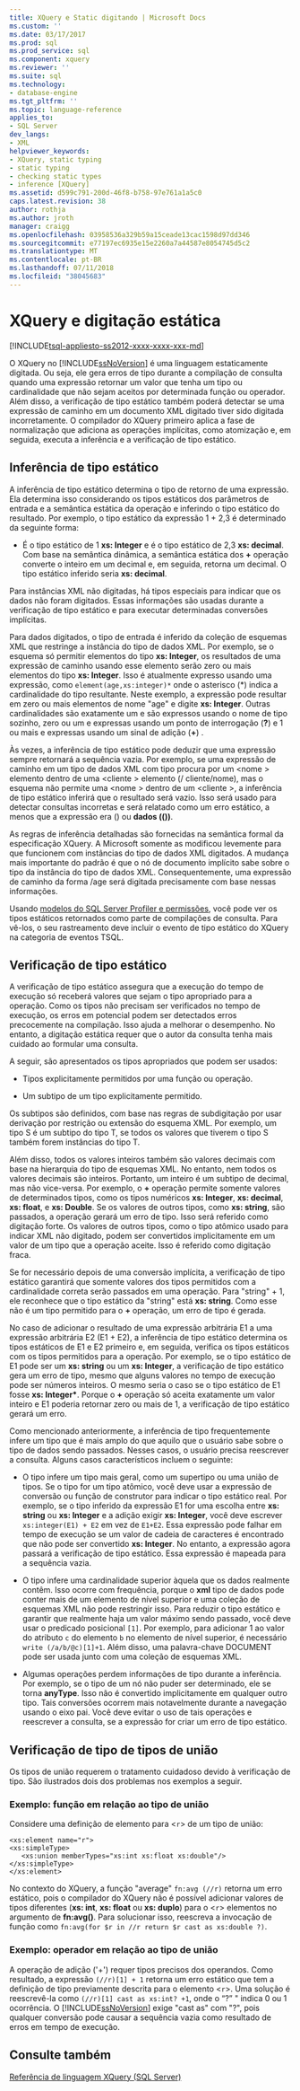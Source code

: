 ```yaml
---
title: XQuery e Static digitando | Microsoft Docs
ms.custom: ''
ms.date: 03/17/2017
ms.prod: sql
ms.prod_service: sql
ms.component: xquery
ms.reviewer: ''
ms.suite: sql
ms.technology:
- database-engine
ms.tgt_pltfrm: ''
ms.topic: language-reference
applies_to:
- SQL Server
dev_langs:
- XML
helpviewer_keywords:
- XQuery, static typing
- static typing
- checking static types
- inference [XQuery]
ms.assetid: d599c791-200d-46f8-b758-97e761a1a5c0
caps.latest.revision: 38
author: rothja
ms.author: jroth
manager: craigg
ms.openlocfilehash: 03958536a329b59a15ceade13cac1598d97dd346
ms.sourcegitcommit: e77197ec6935e15e2260a7a44587e8054745d5c2
ms.translationtype: MT
ms.contentlocale: pt-BR
ms.lasthandoff: 07/11/2018
ms.locfileid: "38045683"
---
```

# <a name="xquery-and-static-typing"></a>XQuery e digitação estática
[!INCLUDE[tsql-appliesto-ss2012-xxxx-xxxx-xxx-md](../includes/tsql-appliesto-ss2012-xxxx-xxxx-xxx-md.md)]

  O XQuery no [!INCLUDE[ssNoVersion](../includes/ssnoversion-md.md)] é uma linguagem estaticamente digitada. Ou seja, ele gera erros de tipo durante a compilação de consulta quando uma expressão retornar um valor que tenha um tipo ou cardinalidade que não sejam aceitos por determinada função ou operador. Além disso, a verificação de tipo estático também poderá detectar se uma expressão de caminho em um documento XML digitado tiver sido digitada incorretamente. O compilador do XQuery primeiro aplica a fase de normalização que adiciona as operações implícitas, como atomização e, em seguida, executa a inferência e a verificação de tipo estático.  
  
## <a name="static-type-inference"></a>Inferência de tipo estático  
 A inferência de tipo estático determina o tipo de retorno de uma expressão. Ela determina isso considerando os tipos estáticos dos parâmetros de entrada e a semântica estática da operação e inferindo o tipo estático do resultado. Por exemplo, o tipo estático da expressão 1 + 2,3 é determinado da seguinte forma:  
  
-   É o tipo estático de 1 **xs: Integer** e é o tipo estático de 2,3 **xs: decimal**. Com base na semântica dinâmica, a semântica estática dos **+** operação converte o inteiro em um decimal e, em seguida, retorna um decimal. O tipo estático inferido seria **xs: decimal**.  
  
 Para instâncias XML não digitadas, há tipos especiais para indicar que os dados não foram digitados. Essas informações são usadas durante a verificação de tipo estático e para executar determinadas conversões implícitas.  
  
 Para dados digitados, o tipo de entrada é inferido da coleção de esquemas XML que restringe a instância do tipo de dados XML. Por exemplo, se o esquema só permitir elementos do tipo **xs: Integer**, os resultados de uma expressão de caminho usando esse elemento serão zero ou mais elementos do tipo **xs: Integer**. Isso é atualmente expresso usando uma expressão, como `element(age,xs:integer)*` onde o asterisco (\*) indica a cardinalidade do tipo resultante. Neste exemplo, a expressão pode resultar em zero ou mais elementos de nome "age" e digite **xs: Integer**. Outras cardinalidades são exatamente um e são expressos usando o nome de tipo sozinho, zero ou um e expressas usando um ponto de interrogação (**?**) e 1 ou mais e expressas usando um sinal de adição (**+**) .  
  
 Às vezes, a inferência de tipo estático pode deduzir que uma expressão sempre retornará a sequência vazia. Por exemplo, se uma expressão de caminho em um tipo de dados XML com tipo procura por um \<nome > elemento dentro de uma \<cliente > elemento (/ cliente/nome), mas o esquema não permite uma \<nome > dentro de um \<cliente >, a inferência de tipo estático inferirá que o resultado será vazio. Isso será usado para detectar consultas incorretas e será relatado como um erro estático, a menos que a expressão era () ou **dados (())**.  
  
 As regras de inferência detalhadas são fornecidas na semântica formal da especificação XQuery. A Microsoft somente as modificou levemente para que funcionem com instâncias do tipo de dados XML digitados. A mudança mais importante do padrão é que o nó de documento implícito sabe sobre o tipo da instância do tipo de dados XML. Consequentemente, uma expressão de caminho da forma /age será digitada precisamente com base nessas informações.  
  
 Usando [modelos do SQL Server Profiler e permissões](../tools/sql-server-profiler/sql-server-profiler-templates-and-permissions.md), você pode ver os tipos estáticos retornados como parte de compilações de consulta. Para vê-los, o seu rastreamento deve incluir o evento de tipo estático do XQuery na categoria de eventos TSQL.  
  
## <a name="static-type-checking"></a>Verificação de tipo estático  
 A verificação de tipo estático assegura que a execução do tempo de execução só receberá valores que sejam o tipo apropriado para a operação. Como os tipos não precisam ser verificados no tempo de execução, os erros em potencial podem ser detectados erros precocemente na compilação. Isso ajuda a melhorar o desempenho. No entanto, a digitação estática requer que o autor da consulta tenha mais cuidado ao formular uma consulta.  
  
 A seguir, são apresentados os tipos apropriados que podem ser usados:  
  
-   Tipos explicitamente permitidos por uma função ou operação.  
  
-   Um subtipo de um tipo explicitamente permitido.  
  
 Os subtipos são definidos, com base nas regras de subdigitação por usar derivação por restrição ou extensão do esquema XML. Por exemplo, um tipo S é um subtipo do tipo T, se todos os valores que tiverem o tipo S também forem instâncias do tipo T.  
  
 Além disso, todos os valores inteiros também são valores decimais com base na hierarquia do tipo de esquemas XML. No entanto, nem todos os valores decimais são inteiros. Portanto, um inteiro é um subtipo de decimal, mas não vice-versa. Por exemplo, o **+** operação permite somente valores de determinados tipos, como os tipos numéricos **xs: Integer**, **xs: decimal**, **xs: float**, e **xs: Double**. Se os valores de outros tipos, como **xs: string**, são passados, a operação gerará um erro de tipo. Isso será referido como digitação forte. Os valores de outros tipos, como o tipo atômico usado para indicar XML não digitado, podem ser convertidos implicitamente em um valor de um tipo que a operação aceite. Isso é referido como digitação fraca.  
  
 Se for necessário depois de uma conversão implícita, a verificação de tipo estático garantirá que somente valores dos tipos permitidos com a cardinalidade correta serão passados em uma operação. Para "string" + 1, ele reconhece que o tipo estático da "string" está **xs: string**. Como esse não é um tipo permitido para o **+** operação, um erro de tipo é gerada.  
  
 No caso de adicionar o resultado de uma expressão arbitrária E1 a uma expressão arbitrária E2 (E1 + E2), a inferência de tipo estático determina os tipos estáticos de E1 e E2 primeiro e, em seguida, verifica os tipos estáticos com os tipos permitidos para a operação. Por exemplo, se o tipo estático de E1 pode ser um **xs: string** ou um **xs: Integer**, a verificação de tipo estático gera um erro de tipo, mesmo que alguns valores no tempo de execução pode ser números inteiros. O mesmo seria o caso se o tipo estático de E1 fosse **xs: Integer\***. Porque o **+** operação só aceita exatamente um valor inteiro e E1 poderia retornar zero ou mais de 1, a verificação de tipo estático gerará um erro.  
  
 Como mencionado anteriormente, a inferência de tipo frequentemente infere um tipo que é mais amplo do que aquilo que o usuário sabe sobre o tipo de dados sendo passados. Nesses casos, o usuário precisa reescrever a consulta. Alguns casos característicos incluem o seguinte:  
  
-   O tipo infere um tipo mais geral, como um supertipo ou uma união de tipos. Se o tipo for um tipo atômico, você deve usar a expressão de conversão ou função de construtor para indicar o tipo estático real. Por exemplo, se o tipo inferido da expressão E1 for uma escolha entre **xs: string** ou **xs: Integer** e a adição exigir **xs: Integer**, você deve escrever `xs:integer(E1) + E2` em vez de `E1+E2`. Essa expressão pode falhar em tempo de execução se um valor de cadeia de caracteres é encontrado que não pode ser convertido **xs: Integer**. No entanto, a expressão agora passará a verificação de tipo estático. Essa expressão é mapeada para a sequência vazia.  
  
-   O tipo infere uma cardinalidade superior àquela que os dados realmente contêm. Isso ocorre com frequência, porque o **xml** tipo de dados pode conter mais de um elemento de nível superior e uma coleção de esquemas XML não pode restringir isso. Para reduzir o tipo estático e garantir que realmente haja um valor máximo sendo passado, você deve usar o predicado posicional `[1]`. Por exemplo, para adicionar 1 ao valor do atributo `c` do elemento `b` no elemento de nível superior, é necessário `write (/a/b/@c)[1]+1`. Além disso, uma palavra-chave DOCUMENT pode ser usada junto com uma coleção de esquemas XML.  
  
-   Algumas operações perdem informações de tipo durante a inferência. Por exemplo, se o tipo de um nó não puder ser determinado, ele se torna **anyType**. Isso não é convertido implicitamente em qualquer outro tipo. Tais conversões ocorrem mais notavelmente durante a navegação usando o eixo pai. Você deve evitar o uso de tais operações e reescrever a consulta, se a expressão for criar um erro de tipo estático.  
  
## <a name="type-checking-of-union-types"></a>Verificação de tipo de tipos de união  
 Os tipos de união requerem o tratamento cuidadoso devido à verificação de tipo. São ilustrados dois dos problemas nos exemplos a seguir.  
  
### <a name="example-function-over-union-type"></a>Exemplo: função em relação ao tipo de união  
 Considere uma definição de elemento para <`r`> de um tipo de união:  
  
```  
<xs:element name="r">  
<xs:simpleType>  
   <xs:union memberTypes="xs:int xs:float xs:double"/>  
</xs:simpleType>  
</xs:element>  
```  
  
 No contexto do XQuery, a função "average" `fn:avg (//r)` retorna um erro estático, pois o compilador do XQuery não é possível adicionar valores de tipos diferentes (**xs: int**, **xs: float** ou **xs: duplo**) para o <`r`> elementos no argumento de **fn:avg()**. Para solucionar isso, reescreva a invocação de função como `fn:avg(for $r in //r return $r cast as xs:double ?)`.  
  
### <a name="example-operator-over-union-type"></a>Exemplo: operador em relação ao tipo de união  
 A operação de adição ('+') requer tipos precisos dos operandos. Como resultado, a expressão `(//r)[1] + 1` retorna um erro estático que tem a definição de tipo previamente descrita para o elemento <`r`>. Uma solução é reescrevê-la como `(//r)[1] cast as xs:int? +1`, onde o “?” " indica 0 ou 1 ocorrência. O [!INCLUDE[ssNoVersion](../includes/ssnoversion-md.md)] exige "cast as" com "?", pois qualquer conversão pode causar a sequência vazia como resultado de erros em tempo de execução.  
  
## <a name="see-also"></a>Consulte também  
 [Referência de linguagem XQuery &#40;SQL Server&#41;](../xquery/xquery-language-reference-sql-server.md)  
  
  

